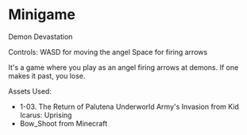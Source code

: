 # Minigame

Demon Devastation

Controls:
WASD for moving the angel
Space for firing arrows

It's a game where you play as an angel firing arrows at demons. If one makes it past, you lose.

Assets Used: 
  - 1-03. The Return of Palutena Underworld Army's Invasion from Kid Icarus: Uprising
  - Bow_Shoot from Minecraft
